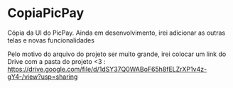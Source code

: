 # CopiaPicPay
Cópia da UI do PicPay. Ainda em desenvolvimento, irei adicionar as outras telas e novas funcionalidades 


Pelo motivo do arquivo do projeto ser muito grande, irei colocar um link do Drive com a pasta do projeto <3 : https://drive.google.com/file/d/1dSY37Q0WABoF65h8fELZrXP1v4z-gY4-/view?usp=sharing
